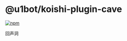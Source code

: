# @u1bot/koishi-plugin-cave

[![npm](https://img.shields.io/npm/v/@u1bot/koishi-plugin-cave?style=flat-square)](https://www.npmjs.com/package/@u1bot/koishi-plugin-cave)

回声洞
